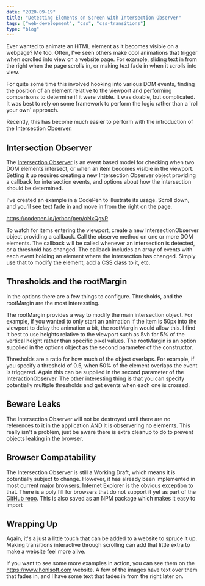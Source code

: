 ```yaml
---
date: "2020-09-19"
title: "Detecting Elements on Screen with Intersection Observer"
tags: ["web-development", "css", "css-transitions"]
type: "blog"
---
```


Ever wanted to animate an HTML element as it becomes visible on a webpage?
Me too.
Often, I've seen others make cool animations that trigger when scrolled into view on a website page.
For example, sliding text in from the right when the page scrolls in, or making text fade in when it scrolls into view.

For quite some time this involved hooking into various DOM events, finding the position of an element relative to the viewport and performing comparisons to determine if it were visible.
It was doable, but complicated.
It was best to rely on some framework to perform the logic rather than a 'roll your own' approach.

Recently, this has become much easier to perform with the introduction of the Intersection Observer.

## Intersection Observer

The [Intersection Observer](https://w3c.github.io/IntersectionObserver/) is an event based model for checking when two DOM elements intersect, or when an item becomes visible in the viewport.
Setting it up requires creating a new Intersection Observer object providing a callback for intersection events, and options about how the intersection should be determined.

I've created an example in a CodePen to illustrate its usage.
Scroll down, and you'll see text fade in and move in from the right on the page.

https://codepen.io/jerhon/pen/oNxQgvP

To watch for items entering the viewport, create a new IntersectionObserver object providing a callback.
Call the observe method on one or more DOM elements.
The callback will be called whenever an intersection is detected, or a threshold has changed.
The callback includes an array of events with each event holding an element where the intersection has changed.
Simply use that to modify the element, add a CSS class to it, etc.

## Thresholds and the rootMargin

In the options there are a few things to configure.
Thresholds, and the rootMargin are the most interessting.

The rootMargin provides a way to modify the main intersection object.
For example, if you wanted to only start an animation if the item is 50px into the viewport to delay the animation a bit, the rootMargin would allow this.
I find it best to use heights relative to the viewport such as 5vh for 5% of the vertical height rather than specific pixel values.
The rootMargin is an option supplied in the options object as the second parameter of the constructor.

Thresholds are a ratio for how much of the object overlaps.
For example, if you specify a threshold of 0.5, when 50% of the element overlaps the event is triggered.
Again this can be supplied in the second parameter of the InteractionObserver.
The other interesting thing is that you can specify potentially multiple thresholds and get events when each one is crossed.

## Beware Leaks

The Intersection Observer will not be destroyed until there are no references to it in the application AND it is observering no elements.
This really isn't a problem, just be aware there is extra cleanup to do to prevent objects leaking in the browser.

## Browser Compatability

The Intersection Observer is still a Working Draft, which means it is potentially subject to change.
However, it has already been implemented in most current major browsers.
Internet Explorer is the obvious exception to that.
There is a poly fill for browsers that do not support it yet as part of the [GitHub repo](https://github.com/w3c/IntersectionObserver/tree/master/polyfill).
This is also saved as an NPM package which makes it easy to import

## Wrapping Up

Again, it's a just a little touch that can be added to a website to spruce it up.
Making transitions interactive through scrolling can add that little extra to make a website feel more alive.

If you want to see some more examples in action, you can see them on the https://www.honlsoft.com website.
A few of the images have text over them that fades in, and I have some text that fades in from the right later on.
